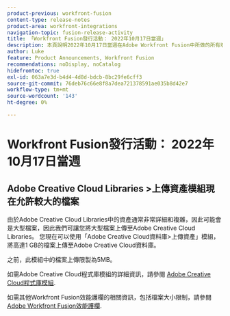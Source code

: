 ```yaml
---
product-previous: workfront-fusion
content-type: release-notes
product-area: workfront-integrations
navigation-topic: fusion-release-activity
title: 「Workfront Fusion發行活動： 2022年10月17日當週」
description: 本頁說明2022年10月17日當週在Adobe Workfront Fusion中所做的所有增強功能。
author: Luke
feature: Product Announcements, Workfront Fusion
recommendations: noDisplay, noCatalog
hidefromtoc: true
exl-id: 063a7e3d-b4d4-4d8d-bdcb-8bc29fe6cff3
source-git-commit: 76deb76c66e8f8a7dea721378591ae035b8d42e7
workflow-type: tm+mt
source-wordcount: '143'
ht-degree: 0%

---
```


# Workfront Fusion發行活動： 2022年10月17日當週

## Adobe Creative Cloud Libraries >上傳資產模組現在允許較大的檔案

由於Adobe Creative Cloud Libraries中的資產通常非常詳細和複雜，因此可能會是大型檔案，因此我們可讓您將大型檔案上傳至Adobe Creative Cloud Libraries。 您現在可以使用「Adobe Creative Cloud資料庫>上傳資產」模組，將高達1 GB的檔案上傳至Adobe Creative Cloud資料庫。

之前，此模組中的檔案上傳限製為5MB。

如需Adobe Creative Cloud程式庫模組的詳細資訊，請參閱 [Adobe Creative Cloud程式庫模組](/help/quicksilver/workfront-fusion/apps-and-their-modules/creative-cloud-libraries-modules.md).

如需其他Workfront Fusion效能護欄的相關資訊，包括檔案大小限制，請參閱 [Adobe Workfront Fusion效能護欄](/help/quicksilver/workfront-fusion/get-started/fusion-performance-guardrails.md).
